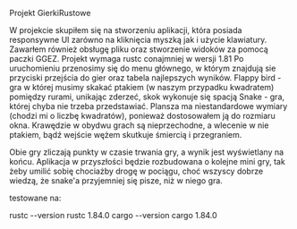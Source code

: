 Projekt GierkiRustowe

W projekcie skupiłem się na stworzeniu aplikacji, która posiada responsywne UI zarówno na kliknięcia myszką jak i użycie klawiatury. Zawarłem również obsługę pliku oraz stworzenie widoków za pomocą paczki GGEZ.
Projekt wymaga rustc conajmniej w wersji 1.81
Po uruchomieniu przenosimy się do menu głównego, w którym znajdują sie przyciski przejścia do gier oraz tabela najlepszych wyników.
Flappy bird - gra w której musimy skakać ptakiem (w naszym przypadku kwadratem) pomiędzy rurami, unikając zderzeć, skok wykonuje się spacją
Snake - gra, której chyba nie trzeba przedstawiać. Plansza ma niestandardowe wymiary (chodzi mi o liczbę kwadratów), ponieważ dostosowałem ją do rozmiaru okna.
Krawędzie w obydwu grach są nieprzechodne, a wlecenie w nie ptakiem, bądź wejście wężem skutkuje śmiercią i przegraniem.

Obie gry zliczają punkty w czasie trwania gry, a wynik jest wyświetlany na końcu. Aplikacja w przyszłości będzie rozbudowana o kolejne mini gry, tak żeby umilić sobię chociażby drogę w pociągu,
choć wszyscy dobrze wiedzą, że snake'a przyjemniej się pisze, niż w niego gra.

testowane na:

rustc --version
rustc 1.84.0
cargo --version
cargo 1.84.0

